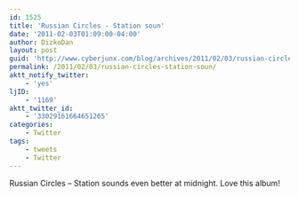 ```yaml
---
id: 1525
title: 'Russian Circles - Station soun'
date: '2011-02-03T01:09:00-04:00'
author: DizkoDan
layout: post
guid: 'http://www.cyberjunx.com/blog/archives/2011/02/03/russian-circles-station-soun/'
permalink: /2011/02/03/russian-circles-station-soun/
aktt_notify_twitter:
    - 'yes'
ljID:
    - '1169'
aktt_twitter_id:
    - '33029161664651265'
categories:
    - Twitter
tags:
    - tweets
    - Twitter
---
```


Russian Circles – Station sounds even better at midnight. Love this album!